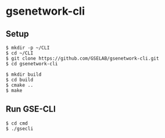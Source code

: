 # gsenetwork-cli

## Setup
```
$ mkdir -p ~/CLI
$ cd ~/CLI
$ git clone https://github.com/GSELAB/gsenetwork-cli.git
$ cd gsenetwork-cli
```

```
$ mkdir build
$ cd build
$ cmake ..
$ make
```

## Run GSE-CLI
```
$ cd cmd
$ ./gsecli
```